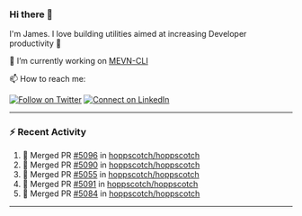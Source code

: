 ### Hi there 👋

I'm James. I love building utilities aimed at increasing Developer productivity :raised_hands: 

🔭 I’m currently working on [MEVN-CLI](https://github.com/madlabsinc/mevn-cli)

📫 How to reach me:

[![Follow on Twitter](https://img.shields.io/badge/--twitter?label=Twitter&logo=Twitter&style=social)](https://twitter.com/james_madhacks) [![Connect on LinkedIn](https://img.shields.io/badge/--linkedin?label=LinkedIn&logo=LinkedIn&style=social)](https://www.linkedin.com/in/jamesgeorge007)

---

### :zap: Recent Activity

<!--START_SECTION:activity-->
1. 🎉 Merged PR [#5096](https://github.com/hoppscotch/hoppscotch/pull/5096) in [hoppscotch/hoppscotch](https://github.com/hoppscotch/hoppscotch)
2. 🎉 Merged PR [#5090](https://github.com/hoppscotch/hoppscotch/pull/5090) in [hoppscotch/hoppscotch](https://github.com/hoppscotch/hoppscotch)
3. 🎉 Merged PR [#5055](https://github.com/hoppscotch/hoppscotch/pull/5055) in [hoppscotch/hoppscotch](https://github.com/hoppscotch/hoppscotch)
4. 🎉 Merged PR [#5091](https://github.com/hoppscotch/hoppscotch/pull/5091) in [hoppscotch/hoppscotch](https://github.com/hoppscotch/hoppscotch)
5. 🎉 Merged PR [#5084](https://github.com/hoppscotch/hoppscotch/pull/5084) in [hoppscotch/hoppscotch](https://github.com/hoppscotch/hoppscotch)
<!--END_SECTION:activity-->

---

<!--
**jamesgeorge007/jamesgeorge007** is a ✨ _special_ ✨ repository because its `README.md` (this file) appears on your GitHub profile.

Here are some ideas to get you started:

- 🌱 I’m currently learning ...
- 👯 I’m looking to collaborate on ...
- 🤔 I’m looking for help with ...
- 💬 Ask me about ...
- 😄 Pronouns: ...
- ⚡ Fun fact: ...
-->

